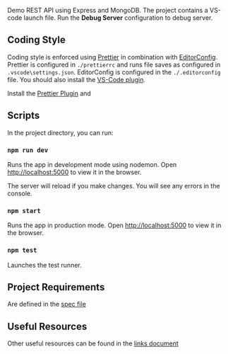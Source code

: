 Demo REST API using Express and MongoDB. The project contains a VS-code launch file. Run the **Debug Server** configuration to debug server.

## Coding Style

Coding style is enforced using [Prettier](https://prettier.io/) in combination with [EditorConfig](https://editorconfig.org/). Prettier is configured in `./prettierrc` and runs file saves as configured in `.vscode\settings.json`. EditorConfig is configured in the `./.editorconfig` file. You should also install the [VS-Code plugin](https://marketplace.visualstudio.com/items?itemName=EditorConfig.EditorConfig).

Install the [Prettier Plugin](https://marketplace.visualstudio.com/items?itemName=esbenp.prettier-vscode) and

## Scripts

In the project directory, you can run:

### `npm run dev`

Runs the app in development mode using nodemon.
Open [http://localhost:5000](http://localhost:5000) to view it in the browser.

The server will reload if you make changes.
You will see any errors in the console.

### `npm start`

Runs the app in production mode.
Open [http://localhost:5000](http://localhost:5000) to view it in the browser.

### `npm test`

Launches the test runner.

## Project Requirements

Are defined in the [spec file](devcamper_specs.md)

## Useful Resources

Other useful resources can be found in the [links document](links.md)
